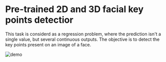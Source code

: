 # Pre-trained 2D and 3D facial key points detectior

This task is considerd as a regression problem, where the prediction isn't a single value, but several continuous outputs. The objective is to detect the key points present on an image of a face.

![demo](https://github.com/hotasalah/3D-facial-keypoints-detection/blob/main/demo_2d_3d_facial_keypoints_detection_img_1.jpg)
